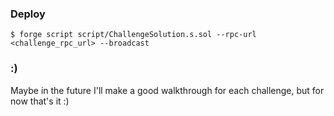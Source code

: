 

### Deploy

```shell
$ forge script script/ChallengeSolution.s.sol --rpc-url <challenge_rpc_url> --broadcast
```

### :)
Maybe in the future I'll make a good walkthrough for each challenge, but for now that's it :)